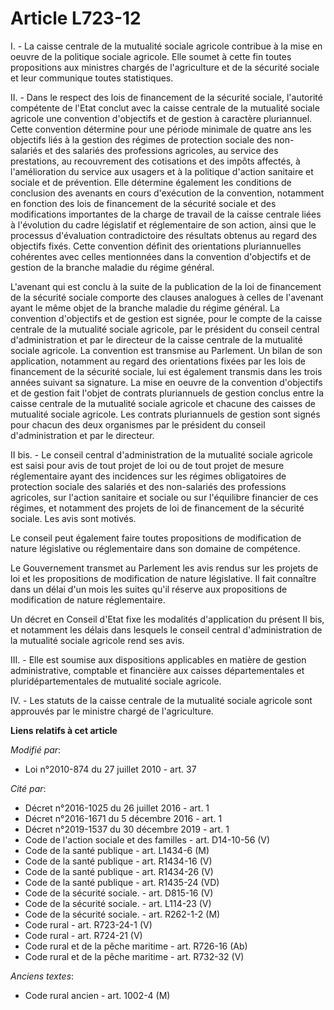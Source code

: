 # Article L723-12

I. - La caisse centrale de la mutualité sociale agricole contribue à la mise en oeuvre de la politique sociale agricole. Elle
soumet à cette fin toutes propositions aux ministres chargés de l'agriculture et de la sécurité sociale et leur  communique
toutes statistiques.

II. - Dans le respect des lois de financement de la sécurité sociale, l'autorité compétente de l'Etat conclut avec la caisse
centrale de la mutualité sociale agricole une convention d'objectifs et de gestion à caractère pluriannuel. Cette convention
détermine pour une période minimale de quatre ans les objectifs liés à la gestion des régimes de protection sociale des non-
salariés et des salariés des professions agricoles, au service des prestations, au recouvrement des cotisations et des impôts
affectés, à l'amélioration du service aux usagers et à la politique d'action sanitaire et sociale et de prévention. Elle
détermine également les conditions de conclusion des avenants en cours d'exécution de la convention, notamment en fonction
des lois de financement de la sécurité sociale et des modifications importantes de la charge de travail de la caisse centrale
liées à l'évolution du cadre législatif et réglementaire de son action, ainsi que le processus d'évaluation contradictoire
des résultats obtenus au regard des objectifs fixés. Cette convention définit des orientations pluriannuelles cohérentes avec
celles mentionnées dans la convention d'objectifs et de gestion de la branche maladie du régime général.

L'avenant qui est conclu à la suite de la publication de la loi de financement de la sécurité sociale comporte des clauses
analogues à celles de l'avenant ayant le même objet de la branche maladie du régime général. La convention d'objectifs et de
gestion est signée, pour le compte de la caisse centrale de la mutualité sociale agricole, par le président du conseil
central d'administration et par le directeur de la caisse centrale de la mutualité sociale agricole. La convention est
transmise au Parlement. Un bilan de son application, notamment au regard des orientations fixées par les lois de financement
de la sécurité sociale, lui est également transmis dans les trois années suivant sa signature. La mise en oeuvre de la
convention d'objectifs et de gestion fait l'objet de contrats pluriannuels de gestion conclus entre la caisse centrale de la
mutualité sociale agricole et chacune des caisses de mutualité sociale agricole. Les contrats pluriannuels de gestion sont
signés pour chacun des deux organismes par le président du conseil d'administration et par le directeur.

II bis. - Le conseil central d'administration de la mutualité sociale agricole est saisi pour avis de tout projet de loi ou
de tout projet de mesure réglementaire ayant des incidences sur les régimes obligatoires de protection sociale des salariés
et des non-salariés des professions agricoles, sur l'action sanitaire et sociale ou sur l'équilibre financier de ces régimes,
et notamment des projets de loi de financement de la sécurité sociale. Les avis sont motivés. 

Le conseil peut également faire toutes propositions de modification de nature législative ou réglementaire dans son domaine
de compétence. 

Le Gouvernement transmet au Parlement les avis rendus sur les projets de loi et les propositions de modification de nature
législative. Il fait connaître dans un délai d'un mois les suites qu'il réserve aux propositions de modification de nature
réglementaire. 

Un décret en Conseil d'Etat fixe les modalités d'application du présent II bis, et notamment les délais dans lesquels le
conseil central d'administration de la mutualité sociale agricole rend ses avis.

III. - Elle est soumise aux dispositions applicables en matière de gestion administrative, comptable et financière aux
caisses départementales et pluridépartementales de mutualité sociale agricole.

IV. - Les statuts de la caisse centrale de la mutualité sociale agricole sont approuvés par le ministre chargé de
l'agriculture.

**Liens relatifs à cet article**

_Modifié par_:

  - Loi n°2010-874 du 27 juillet 2010 - art. 37

_Cité par_:

  - Décret n°2016-1025 du 26 juillet 2016 - art. 1
  - Décret n°2016-1671 du 5 décembre 2016 - art. 1
  - Décret n°2019-1537 du 30 décembre 2019 - art. 1
  - Code de l'action sociale et des familles - art. D14-10-56 (V)
  - Code de la santé publique - art. L1434-6 (M)
  - Code de la santé publique - art. R1434-16 (V)
  - Code de la santé publique - art. R1434-26 (V)
  - Code de la santé publique - art. R1435-24 (VD)
  - Code de la sécurité sociale. - art. D815-16 (V)
  - Code de la sécurité sociale. - art. L114-23 (V)
  - Code de la sécurité sociale. - art. R262-1-2 (M)
  - Code rural - art. R723-24-1 (V)
  - Code rural - art. R724-21 (V)
  - Code rural et de la pêche maritime - art. R726-16 (Ab)
  - Code rural et de la pêche maritime - art. R732-32 (V)

_Anciens textes_:

  - Code rural ancien - art. 1002-4 (M)
